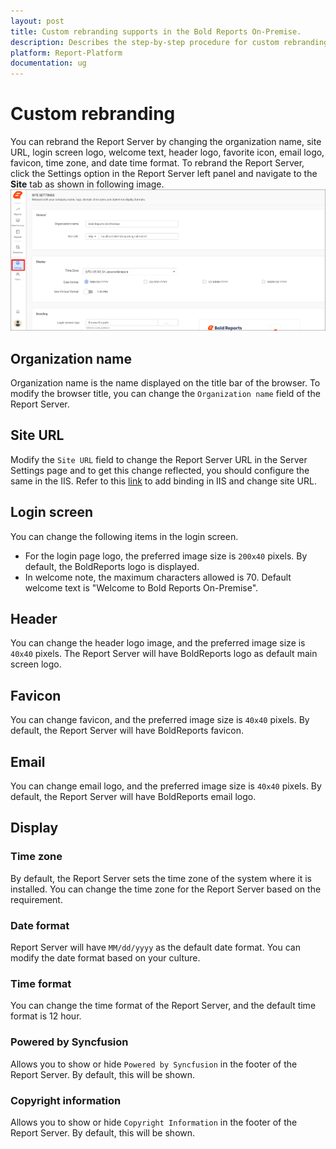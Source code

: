 ```yaml
---
layout: post
title: Custom rebranding supports in the Bold Reports On-Premise.
description: Describes the step-by-step procedure for custom rebranding in the Bold Reports On-Premise for any organizations.
platform: Report-Platform
documentation: ug
---
```


# Custom rebranding

You can rebrand the Report Server by changing the organization name, site URL, login screen logo, welcome text, header logo, favorite icon, email logo, favicon, time zone, and date time format.
To rebrand the Report Server, click the Settings option in the Report Server left panel and navigate to the **Site** tab as shown in following image.
![Site Settings option](/static/assets/on-premise/images/custom-rebranding/site-settings.png)

## Organization name

Organization name is the name displayed on the title bar of the browser. To modify the browser title, you can change the `Organization name` field of the Report Server.

## Site URL

Modify the `Site URL` field to change the Report Server URL in the Server Settings page and to get this change reflected, you should configure the same in the IIS. Refer to this [link](./../installation/windows-installer/#how-to-change-the-binding-in-the-bold-reports-enterprise-reporting) to add binding in IIS and change site URL.

## Login screen

You can change the following items in the login screen.

* For the login page logo, the preferred image size is `200x40` pixels. By default, the BoldReports logo is displayed.
* In welcome note, the maximum characters allowed is 70. Default welcome text is "Welcome to Bold Reports On-Premise".

## Header

You can change the header logo image, and the preferred image size is `40x40` pixels. The Report Server will have BoldReports logo as default main screen logo.

## Favicon

You can change favicon, and the preferred image size is `40x40` pixels. By default, the Report Server will have BoldReports favicon.

## Email

You can change email logo, and the preferred image size is `40x40` pixels. By default, the Report Server will have BoldReports email logo.

## Display

### Time zone

By default, the Report Server sets the time zone of the system where it is installed. You can change the time zone for the Report Server based on the requirement.

### Date format

Report Server will have `MM/dd/yyyy` as the default date format. You can modify the date format based on your culture.

### Time format

You can change the time format of the Report Server, and the default time format is 12 hour.

### Powered by Syncfusion

Allows you to show or hide `Powered by Syncfusion` in the footer of the Report Server. By default, this will be shown.

### Copyright information

Allows you to show or hide `Copyright Information` in the footer of the Report Server. By default, this will be shown.